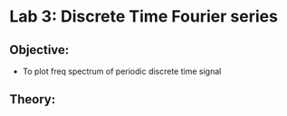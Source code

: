 # Lab 3: Discrete Time Fourier series 

## Objective:
- To plot freq spectrum of periodic discrete time signal

## Theory: 

